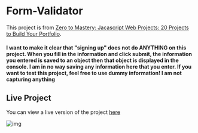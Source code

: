 # Form-Validator
This project is from [Zero to Mastery: Jacascript Web Projects: 20 Projects to Build Your Portfolio](https://zerotomastery.io/courses/javascript-projects/).

#### I want to make it clear that "signing up" does not do ANYTHING on this project. When you fill in the information and click submit, the information you entered is saved to an object then that object is displayed in the console. I am in no way saving any information here that you enter. If you want to test this project, feel free to use dummy information! I am not capturing anything


## Live Project
You can view a live version of the project [here]( https://padmarathore.github.io/Form-Validator/)

![img](https://user-images.githubusercontent.com/118360867/207617242-5ff57359-d07b-473b-a7dc-00f7be59ba0d.png)

